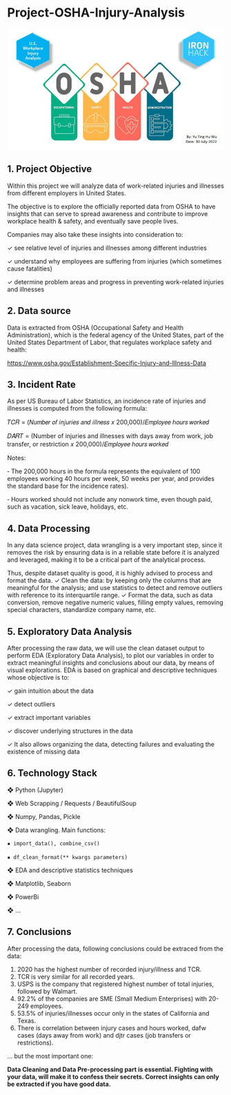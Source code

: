 # Project-OSHA-Injury-Analysis
![cover](cover.JPG)

## 1. Project Objective
Within this project we will analyze data of work-related injuries and illnesses from different employers in United States.

The objective is to explore the officially reported data from OSHA to have insights that can serve to spread awareness and contribute to improve workplace health & safety, and eventually save people lives.

Companies may also take these insights into consideration to:

✓ see relative level of injuries and illnesses among different industries

✓ understand why employees are suffering from injuries (which sometimes cause fatalities)

✓ determine problem areas and progress in preventing work-related injuries and illnesses


## 2. Data source
Data is extracted from OSHA (Occupational Safety and Health Administration), which is the federal agency of the United States, part of the United States Department of Labor, that regulates workplace safety and health:

https://www.osha.gov/Establishment-Specific-Injury-and-Illness-Data

## 3. Incident Rate
As per US Bureau of Labor Statistics, an incidence rate of injuries and illnesses is computed from the following formula:

𝑇𝐶𝑅 = (𝑁𝑢𝑚𝑏𝑒𝑟 𝑜𝑓 𝑖𝑛𝑗𝑢𝑟𝑖𝑒𝑠 𝑎𝑛𝑑 𝑖𝑙𝑙𝑛𝑒𝑠𝑠 𝑥 200,000)/𝐸𝑚𝑝𝑙𝑜𝑦𝑒𝑒 ℎ𝑜𝑢𝑟𝑠 𝑤𝑜𝑟𝑘𝑒𝑑

𝐷𝐴𝑅𝑇 = (Number of injuries and illnesses with days away from work, job transfer, or restriction 𝑥 200,000)/𝐸𝑚𝑝𝑙𝑜𝑦𝑒𝑒 ℎ𝑜𝑢𝑟𝑠 𝑤𝑜𝑟𝑘𝑒𝑑


Notes:

‐ The 200,000 hours in the formula represents the equivalent of 100 employees working 40 hours per week, 50 weeks
per year, and provides the standard base for the incidence rates).

‐ Hours worked should not include any nonwork time, even though paid, such as vacation, sick leave, holidays, etc.

## 4. Data Processing
In any data science project, data wrangling is a very important step, since it removes the risk by ensuring data is
in a reliable state before it is analyzed and leveraged, making it to be a critical part of the analytical process. 

Thus, despite dataset quality is good, it is highly advised to process and format the data.
✓ Clean the data: by keeping only the columns that are meaningful for the analysis; and use statistics to detect and remove outliers with reference to its interquartile range.
✓ Format the data, such as data conversion, remove negative numeric values, filling empty values, removing special characters, standardize company name, etc.

## 5. Exploratory Data Analysis
After processing the raw data, we will use the clean dataset output to perform EDA (Exploratory Data Analysis), to plot
our variables in order to extract meaningful insights and conclusions about our data, by means of visual explorations.
EDA is based on graphical and descriptive techniques whose objective is to:

✓ gain intuition about the data

✓ detect outliers

✓ extract important variables

✓ discover underlying structures in the data

✓ It also allows organizing the data, detecting failures and evaluating the existence of missing data


## 6. Technology Stack
❖ Python (Jupyter)

❖ Web Scrapping / Requests / BeautifulSoup

❖ Numpy, Pandas, Pickle

❖ Data wrangling. Main functions:

    ▪ import_data(), combine_csv()
    
    ▪ df_clean_format(** kwargs parameters)
    
❖ EDA and descriptive statistics techniques

❖ Matplotlib, Seaborn

❖ PowerBi

❖ …


## 7. Conclusions
After processing the data, following conclusions could be extraced from the data:

1. 2020 has the highest number of recorded injury/illness and TCR.
2. TCR is very similar for all recorded years.
3. USPS is the company that registered highest number of total injuries, followed by Walmart.
4. 92.2% of the companies are SME (Small Medium Enterprises) with 20-249 employees.
5. 53.5% of injuries/illnesses occur only in the states of California and Texas.
6. There is correlation between injury cases and hours worked, dafw cases (days away from work) and djtr cases (job transfers or restrictions).

… but the most important one:

**Data Cleaning and Data Pre-processing part is essential. Fighting with your data, will make it to confess their secrets. Correct insights can only be extracted if you have good data.**
